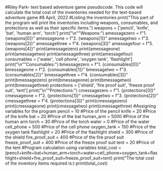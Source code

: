 #Riley Park- text based adventure game pseudocode. This code will calculate the total cost of the inventories needed for the text-based adventure game 
#8 April, 2022
#Listing the inventories 
print("This part of the program will print the inventories including weapons, consumables, and protections as well as their specific items.")
weapons = ['pencil', 'knife', 'bat', 'human arm', 'torch']
print("\n""Weapons:")
amessagezero = f"1. {weapons[0]}"
amessageone = f"2. {weapons[1]}"
amessagetwo = f"3. {weapons[2]}"
amessagethree = f"4. {weapons[3]}"
amessagefour = f"5. {weapons[4]}"
print(amessagezero)
print(amessageone)
print(amessagetwo)
print(amessagethree)
print(amessagefour)
consumables = ['water', 'cell phone', 'oxygen tank', 'flashlight']
print("\n""Consumables:")
bmessagezero = f"1. {consumables[0]}"
bmessageone = f"2. {consumables[1]}"
bmessagetwo = f"3. {consumables[2]}"
bmessagethree = f"4. {consumables[3]}"
print(bmessagezero)
print(bmessageone)
print(bmessagetwo)
print(bmessagethree)
protections = ['shield', 'fire proof suit', 'freeze proof suit', 'tent']
print("\n""Protections:")
cmessagezero = f"1. {protections[0]}"
cmessageone = f"2. {protections[1]}"
cmessagetwo = f"3. {protections[2]}"
cmessagethree = f"4. {protections[3]}"
print(cmessagezero)
print(cmessageone)
print(cmessagetwo)
print(cmessagethree)
#Assigning variables for the program
pencil = 10 #Price of the pencil 
knife = 20 #Price of the knife 
bat = 20 #Price of the bat 
human_arm = 5000 #Price of the human arm 
torch =  30 #Price of the torch 
water = 0 #Price of the water 
cell_phone = 500 #Price of the cell phone 
oxygen_tank = 150 #Price of the oxygen tank 
flashlight = 20 #Price of the flashlight 
shield = 300 #Price of the shield 
fire_proof_suit = 400 #Price of the fire proof suit 
freeze_proof_suit = 400 #Price of the freeze proof suit 
tent = 20 #Price of the tent 
#Program calculation using variables 
total_cost = (pencil+knife+bat+human_arm+torch+water+cell_phone+oxygen_tank+flashlight+shield+fire_proof_suit+freeze_proof_suit+tent)
print("The total cost of the inventory items required is:)
print(total_cost)


